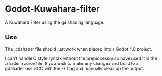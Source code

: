# Godot-Kuwahara-filter
A Kuwahara Filter using the gd shading language.

## Use
The .gdshader file should just work when placed into a Godot 4.0 project.

I can't handle C style syntax without the preprocessor so have used it in the .shader source file. 
If you wish to make any changes and build to a gdshader use GCC with the -E flag and manually clean up the output. 
